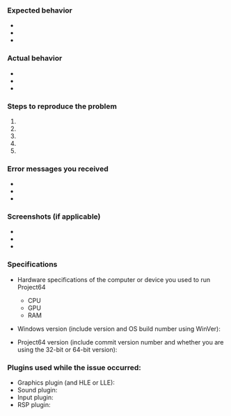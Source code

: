 ### Expected behavior
- 
- 
- 

### Actual behavior
- 
- 
- 

### Steps to reproduce the problem

  1.
  1.
  1.
  1.
  1.

### Error messages you received
- 
- 
- 

### Screenshots (if applicable)
- 
- 
- 

### Specifications

  - Hardware specifications of the computer or device you used to run Project64
    - CPU
	- GPU
	- RAM

  - Windows version (include version and OS build number using WinVer):
  - Project64 version (include commit version number and whether you are using the 32-bit or 64-bit version):

### Plugins used while the issue occurred:

  - Graphics plugin (and HLE or LLE):
  - Sound plugin:
  - Input plugin:
  - RSP plugin:
